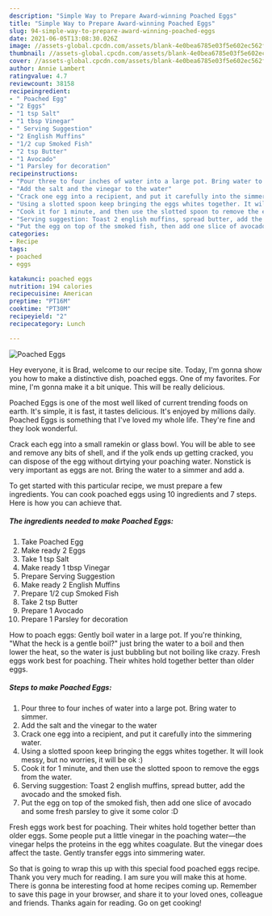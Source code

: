 ```yaml
---
description: "Simple Way to Prepare Award-winning Poached Eggs"
title: "Simple Way to Prepare Award-winning Poached Eggs"
slug: 94-simple-way-to-prepare-award-winning-poached-eggs
date: 2021-06-05T13:08:30.026Z
image: //assets-global.cpcdn.com/assets/blank-4e0bea6785e03f5e602ec562f230caae08da540cada707380b4fe1bbebba43da.png
thumbnail: //assets-global.cpcdn.com/assets/blank-4e0bea6785e03f5e602ec562f230caae08da540cada707380b4fe1bbebba43da.png
cover: //assets-global.cpcdn.com/assets/blank-4e0bea6785e03f5e602ec562f230caae08da540cada707380b4fe1bbebba43da.png
author: Annie Lambert
ratingvalue: 4.7
reviewcount: 38158
recipeingredient:
- " Poached Egg"
- "2 Eggs"
- "1 tsp Salt"
- "1 tbsp Vinegar"
- " Serving Suggestion"
- "2 English Muffins"
- "1/2 cup Smoked Fish"
- "2 tsp Butter"
- "1 Avocado"
- "1 Parsley for decoration"
recipeinstructions:
- "Pour three to four inches of water into a large pot. Bring water to simmer."
- "Add the salt and the vinegar to the water"
- "Crack one egg into a recipient, and put it carefully into the simmering water."
- "Using a slotted spoon keep bringing the eggs whites together. It will look messy, but no worries, it will be ok :)"
- "Cook it for 1 minute, and then use the slotted spoon to remove the eggs from the water."
- "Serving suggestion: Toast 2 english muffins, spread butter, add the avocado and the smoked fish."
- "Put the egg on top of the smoked fish, then add one slice of avocado and some fresh parsley to give it some color :D"
categories:
- Recipe
tags:
- poached
- eggs

katakunci: poached eggs 
nutrition: 194 calories
recipecuisine: American
preptime: "PT16M"
cooktime: "PT30M"
recipeyield: "2"
recipecategory: Lunch

---
```



![Poached Eggs](//assets-global.cpcdn.com/assets/blank-4e0bea6785e03f5e602ec562f230caae08da540cada707380b4fe1bbebba43da.png)

Hey everyone, it is Brad, welcome to our recipe site. Today, I'm gonna show you how to make a distinctive dish, poached eggs. One of my favorites. For mine, I'm gonna make it a bit unique. This will be really delicious.

Poached Eggs is one of the most well liked of current trending foods on earth. It's simple, it is fast, it tastes delicious. It's enjoyed by millions daily. Poached Eggs is something that I've loved my whole life. They're fine and they look wonderful.

Crack each egg into a small ramekin or glass bowl. You will be able to see and remove any bits of shell, and if the yolk ends up getting cracked, you can dispose of the egg without dirtying your poaching water. Nonstick is very important as eggs are not. Bring the water to a simmer and add a.


To get started with this particular recipe, we must prepare a few ingredients. You can cook poached eggs using 10 ingredients and 7 steps. Here is how you can achieve that.

<!--inarticleads1-->

##### The ingredients needed to make Poached Eggs:

1. Take  Poached Egg
1. Make ready 2 Eggs
1. Take 1 tsp Salt
1. Make ready 1 tbsp Vinegar
1. Prepare  Serving Suggestion
1. Make ready 2 English Muffins
1. Prepare 1/2 cup Smoked Fish
1. Take 2 tsp Butter
1. Prepare 1 Avocado
1. Prepare 1 Parsley for decoration


How to poach eggs: Gently boil water in a large pot. If you&#39;re thinking, &#34;What the heck is a gentle boil?&#34; just bring the water to a boil and then lower the heat, so the water is just bubbling but not boiling like crazy. Fresh eggs work best for poaching. Their whites hold together better than older eggs. 

<!--inarticleads2-->

##### Steps to make Poached Eggs:

1. Pour three to four inches of water into a large pot. Bring water to simmer.
1. Add the salt and the vinegar to the water
1. Crack one egg into a recipient, and put it carefully into the simmering water.
1. Using a slotted spoon keep bringing the eggs whites together. It will look messy, but no worries, it will be ok :)
1. Cook it for 1 minute, and then use the slotted spoon to remove the eggs from the water.
1. Serving suggestion: Toast 2 english muffins, spread butter, add the avocado and the smoked fish.
1. Put the egg on top of the smoked fish, then add one slice of avocado and some fresh parsley to give it some color :D


Fresh eggs work best for poaching. Their whites hold together better than older eggs. Some people put a little vinegar in the poaching water—the vinegar helps the proteins in the egg whites coagulate. But the vinegar does affect the taste. Gently transfer eggs into simmering water. 

So that is going to wrap this up with this special food poached eggs recipe. Thank you very much for reading. I am sure you will make this at home. There is gonna be interesting food at home recipes coming up. Remember to save this page in your browser, and share it to your loved ones, colleague and friends. Thanks again for reading. Go on get cooking!
